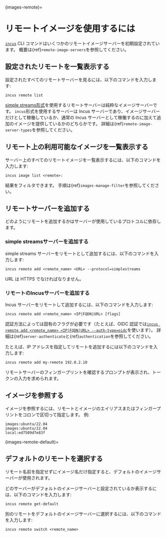 (images-remote)=
# リモートイメージを使用するには

[`incus`](incus.md) CLI コマンドはいくつかのリモートイメージサーバーを初期設定されています。
概要は{ref}`remote-image-servers`を参照してください。

## 設定されたリモートを一覧表示する

<!-- Include start list remotes -->
設定されたすべてのリモートサーバーを見るには、以下のコマンドを入力します:

    incus remote list

[simple streams形式](https://git.launchpad.net/simplestreams/tree/)を使用するリモートサーバーは純粋なイメージサーバーです。
`incus`形式を使用するサーバーは Incus サーバーであり、イメージサーバーだけとして稼働しているか、通常の Incus サーバーとして稼働するのに加えて追加のイメージを提供しているかのどちらかです。
詳細は{ref}`remote-image-server-types`を参照してください。
<!-- Include end list remotes -->

## リモート上の利用可能なイメージを一覧表示する

サーバー上のすべてのリモートイメージを一覧表示するには、以下のコマンドを入力します:

    incus image list <remote>:

結果をフィルタできます。
手順は{ref}`images-manage-filter`を参照してください。

## リモートサーバーを追加する

どのようにリモートを追加するかはサーバーが使用しているプロトコルに依存します。

### simple streamsサーバーを追加する

simple streams サーバーをリモートとして追加するには、以下のコマンドを入力します:

    incus remote add <remote_name> <URL> --protocol=simplestreams

URL は HTTPS でなければなりません。

### リモートのIncusサーバーを追加する

<!-- Include start add remotes -->
Incus サーバーをリモートして追加するには、以下のコマンドを入力します:

    incus remote add <remote_name> <IP|FQDN|URL> [flags]

認証方法によっては固有のフラグが必要です（たとえば、OIDC 認証では[`incus remote add <remote_name> <IP|FQDN|URL> --auth-type=oidc`](incus_remote_add.md)を使います）。
詳細は{ref}`server-authenticate`と{ref}`authentication`を参照してください。

たとえば、IP アドレスを指定してリモートを追加するには以下のコマンドを入力します:

    incus remote add my-remote 192.0.2.10

リモートサーバーのフィンガープリントを確認するプロンプトが表示され、トークンの入力を求められます。
<!-- Include end add remotes -->

## イメージを参照する

イメージを参照するには、リモートとイメージのエイリアスまたはフィンガープリントをコロンで区切って指定します。
例:

    images:ubuntu/22.04
    images:ubuntu/22.04
    local:ed7509d7e83f

(images-remote-default)=
## デフォルトのリモートを選択する

リモート名前を指定せずにイメージ名だけ指定すると、デフォルトのイメージサーバーが使用されます。

どのサーバーがデフォルトのイメージサーバーと設定されているか表示するには、以下のコマンドを入力します:

    incus remote get-default

別のリモートをデフォルトのイメージサーバーに選択するには、以下のコマンドを入力します:

    incus remote switch <remote_name>
